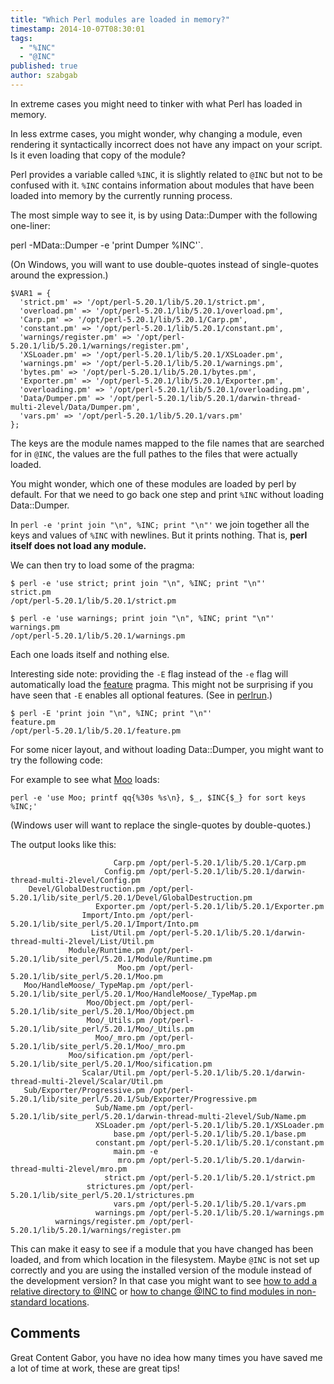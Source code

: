 ```yaml
---
title: "Which Perl modules are loaded in memory?"
timestamp: 2014-10-07T08:30:01
tags:
  - "%INC"
  - "@INC"
published: true
author: szabgab
---
```



In extreme cases you might need to tinker with what Perl has loaded in memory.

In less extrme cases, you might wonder, why changing a module, even rendering it
syntactically incorrect does not have any impact on your script. Is it even loading
that copy of the module?


Perl provides a variable called `%INC`, it is slightly related to `@INC` but not to be confused with it.
`%INC` contains information about modules that have been loaded into memory by the currently running process.

The most simple way to see it, is by using Data::Dumper with the following one-liner:

<htl>perl -MData::Dumper -e 'print Dumper \%INC'`.

(On Windows, you will want to use double-quotes instead of single-quotes around the expression.)

```
$VAR1 = {
  'strict.pm' => '/opt/perl-5.20.1/lib/5.20.1/strict.pm',
  'overload.pm' => '/opt/perl-5.20.1/lib/5.20.1/overload.pm',
  'Carp.pm' => '/opt/perl-5.20.1/lib/5.20.1/Carp.pm',
  'constant.pm' => '/opt/perl-5.20.1/lib/5.20.1/constant.pm',
  'warnings/register.pm' => '/opt/perl-5.20.1/lib/5.20.1/warnings/register.pm',
  'XSLoader.pm' => '/opt/perl-5.20.1/lib/5.20.1/XSLoader.pm',
  'warnings.pm' => '/opt/perl-5.20.1/lib/5.20.1/warnings.pm',
  'bytes.pm' => '/opt/perl-5.20.1/lib/5.20.1/bytes.pm',
  'Exporter.pm' => '/opt/perl-5.20.1/lib/5.20.1/Exporter.pm',
  'overloading.pm' => '/opt/perl-5.20.1/lib/5.20.1/overloading.pm',
  'Data/Dumper.pm' => '/opt/perl-5.20.1/lib/5.20.1/darwin-thread-multi-2level/Data/Dumper.pm',
  'vars.pm' => '/opt/perl-5.20.1/lib/5.20.1/vars.pm'
};
```

The keys are the module names mapped to the file names that are searched for in `@INC`, the values
are the full pathes to the files that were actually loaded.

You might wonder, which one of these modules are loaded by perl by default. For that we need to go back one
step and print `%INC` without loading Data::Dumper.

In `perl -e 'print join "\n", %INC; print "\n"'` we join together all the keys and values of `%INC`
with newlines. But it prints nothing. That is, <b>perl itself does not load any module.</b>

We can then try to load some of the pragma:

```
$ perl -e 'use strict; print join "\n", %INC; print "\n"'
strict.pm
/opt/perl-5.20.1/lib/5.20.1/strict.pm
```

```
$ perl -e 'use warnings; print join "\n", %INC; print "\n"'
warnings.pm
/opt/perl-5.20.1/lib/5.20.1/warnings.pm
```

Each one loads itself and nothing else.

Interesting side note: providing the `-E` flag instead of the `-e` flag
will automatically load the [feature](https://metacpan.org/pod/feature) pragma.
This might not be surprising if you have seen that `-E` enables all optional features.
(See in [perlrun](https://metacpan.org/pod/distribution/perl/pod/perlrun.pod).)

```
$ perl -E 'print join "\n", %INC; print "\n"'
feature.pm
/opt/perl-5.20.1/lib/5.20.1/feature.pm
```

For some nicer layout, and without loading Data::Dumper, you might want to try the following code:

For example to see what [Moo](/moo) loads:

```
perl -e 'use Moo; printf qq{%30s %s\n}, $_, $INC{$_} for sort keys %INC;'
```

(Windows user will want to replace the single-quotes by double-quotes.)

The output looks like this:

```
                       Carp.pm /opt/perl-5.20.1/lib/5.20.1/Carp.pm
                     Config.pm /opt/perl-5.20.1/lib/5.20.1/darwin-thread-multi-2level/Config.pm
    Devel/GlobalDestruction.pm /opt/perl-5.20.1/lib/site_perl/5.20.1/Devel/GlobalDestruction.pm
                   Exporter.pm /opt/perl-5.20.1/lib/5.20.1/Exporter.pm
                Import/Into.pm /opt/perl-5.20.1/lib/site_perl/5.20.1/Import/Into.pm
                  List/Util.pm /opt/perl-5.20.1/lib/5.20.1/darwin-thread-multi-2level/List/Util.pm
             Module/Runtime.pm /opt/perl-5.20.1/lib/site_perl/5.20.1/Module/Runtime.pm
                        Moo.pm /opt/perl-5.20.1/lib/site_perl/5.20.1/Moo.pm
   Moo/HandleMoose/_TypeMap.pm /opt/perl-5.20.1/lib/site_perl/5.20.1/Moo/HandleMoose/_TypeMap.pm
                 Moo/Object.pm /opt/perl-5.20.1/lib/site_perl/5.20.1/Moo/Object.pm
                 Moo/_Utils.pm /opt/perl-5.20.1/lib/site_perl/5.20.1/Moo/_Utils.pm
                   Moo/_mro.pm /opt/perl-5.20.1/lib/site_perl/5.20.1/Moo/_mro.pm
             Moo/sification.pm /opt/perl-5.20.1/lib/site_perl/5.20.1/Moo/sification.pm
                Scalar/Util.pm /opt/perl-5.20.1/lib/5.20.1/darwin-thread-multi-2level/Scalar/Util.pm
   Sub/Exporter/Progressive.pm /opt/perl-5.20.1/lib/site_perl/5.20.1/Sub/Exporter/Progressive.pm
                   Sub/Name.pm /opt/perl-5.20.1/lib/site_perl/5.20.1/darwin-thread-multi-2level/Sub/Name.pm
                   XSLoader.pm /opt/perl-5.20.1/lib/5.20.1/XSLoader.pm
                       base.pm /opt/perl-5.20.1/lib/5.20.1/base.pm
                   constant.pm /opt/perl-5.20.1/lib/5.20.1/constant.pm
                       main.pm -e
                        mro.pm /opt/perl-5.20.1/lib/5.20.1/darwin-thread-multi-2level/mro.pm
                     strict.pm /opt/perl-5.20.1/lib/5.20.1/strict.pm
                 strictures.pm /opt/perl-5.20.1/lib/site_perl/5.20.1/strictures.pm
                       vars.pm /opt/perl-5.20.1/lib/5.20.1/vars.pm
                   warnings.pm /opt/perl-5.20.1/lib/5.20.1/warnings.pm
          warnings/register.pm /opt/perl-5.20.1/lib/5.20.1/warnings/register.pm
```

This can make it easy to see if a module that you have changed has been loaded, and from which location in the filesystem. Maybe `@INC`
is not set up correctly and you are using the installed version of the module instead of the development version?
In that case you might want to see [how to add a relative directory to @INC](/how-to-add-a-relative-directory-to-inc)
or [how to change @INC to find modules in non-standard locations](/how-to-change-inc-to-find-perl-modules-in-non-standard-locations).


## Comments

Great Content Gabor, you have no idea how many times you have saved me a lot of time at work, these are great tips!

